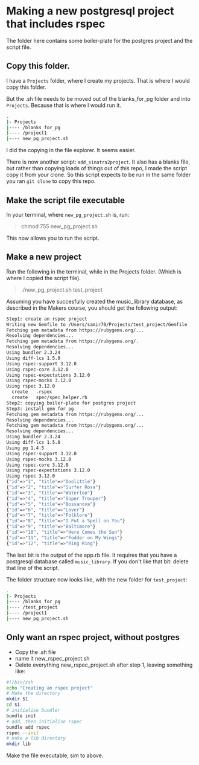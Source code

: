 # Making a new postgresql project that includes rspec

The folder here contains some boiler-plate for the postgres project and the script file.

## Copy this folder. 

I have a `Projects` folder, where I create my projects. That is where I would copy this folder. 

But the .sh file needs to be moved out of the blanks_for_pg folder and into `Projects`. Because that is where I would run it.

```bash
.
|- Projects
|---- /blanks_for_pg
|---- /project1
|---- new_pg_project.sh

```
I did the copying in the file explorer. It seems easier.

There is now another script: `add_sinatra2project`. It also has a blanks file, but rather than copying loads of things out of this repo, I made the script copy it from your clone. So this script expects to be run in the same folder you ran `git clone` to copy this repo.

## Make the script file executable

In your terminal, where `new_pg_project.sh` is, run:

> chmod 755 new_pg_project.sh  

This now allows you to run the script.

## Make a new project

Run the following in the terminal, while in the Projects folder. (Which is where I copied the script file).

> ./new_pg_project.sh test_project

Assuming you have succesfully created the music_library database, as described in the Makers course, you should get the following output:

```bash
Step1: create an rspec project
Writing new Gemfile to /Users/samir70/Projects/test_project/Gemfile
Fetching gem metadata from https://rubygems.org/...
Resolving dependencies...
Fetching gem metadata from https://rubygems.org/.
Resolving dependencies...
Using bundler 2.3.24
Using diff-lcs 1.5.0
Using rspec-support 3.12.0
Using rspec-core 3.12.0
Using rspec-expectations 3.12.0
Using rspec-mocks 3.12.0
Using rspec 3.12.0
  create   .rspec
  create   spec/spec_helper.rb
Step2: copying boiler-plate for postgres project
Step3: install gem for pg
Fetching gem metadata from https://rubygems.org/...
Resolving dependencies...
Fetching gem metadata from https://rubygems.org/...
Resolving dependencies...
Using bundler 2.3.24
Using diff-lcs 1.5.0
Using pg 1.4.5
Using rspec-support 3.12.0
Using rspec-mocks 3.12.0
Using rspec-core 3.12.0
Using rspec-expectations 3.12.0
Using rspec 3.12.0
{"id"=>"1", "title"=>"Doolittle"}
{"id"=>"2", "title"=>"Surfer Rosa"}
{"id"=>"3", "title"=>"Waterloo"}
{"id"=>"4", "title"=>"Super Trouper"}
{"id"=>"5", "title"=>"Bossanova"}
{"id"=>"6", "title"=>"Lover"}
{"id"=>"7", "title"=>"Folklore"}
{"id"=>"8", "title"=>"I Put a Spell on You"}
{"id"=>"9", "title"=>"Baltimore"}
{"id"=>"10", "title"=>"Here Comes the Sun"}
{"id"=>"11", "title"=>"Fodder on My Wings"}
{"id"=>"12", "title"=>"Ring Ring"}
```
The last bit is the output of the app.rb file. It requires that you have a postgresql database called `music_library`. If you don't like that bit: delete that line of the script.

The folder structure now looks like, with the new folder for `test_project`:

```bash
.
|- Projects
|---- /blanks_for_pg
|---- /test_project
|---- /project1
|---- new_pg_project.sh

```

## Only want an rspec project, without postgres

 - Copy the .sh file
 - name it new_rspec_project.sh
 - Delete everything new_rspec_project.sh after step 1, leaving something like:

 ```bash
 #!/bin/zsh
echo "Creating an rspec project"
# Make the directory
mkdir $1
cd $1
# initialise bundler
bundle init
# add, then initialise rspec
bundle add rspec
rspec --init
# make a lib directory
mkdir lib
 ```

 Make the file executable, sim to above.